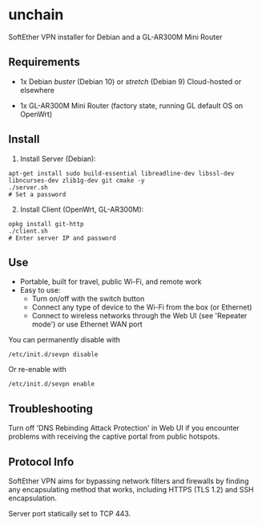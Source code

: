 # unchain

SoftEther VPN installer for Debian and a GL-AR300M Mini Router

## Requirements

- 1x Debian _buster_ (Debian 10) or _stretch_ (Debian 9) Cloud-hosted or elsewhere

- 1x GL-AR300M Mini Router (factory state, running GL default OS on OpenWrt)

## Install

1. Install Server (Debian):

```
apt-get install sudo build-essential libreadline-dev libssl-dev libncurses-dev zlib1g-dev git cmake -y
./server.sh
# Set a password
```

2. Install Client (OpenWrt, GL-AR300M):

```
opkg install git-http
./client.sh
# Enter server IP and password
```

## Use

* Portable, built for travel, public Wi-Fi, and remote work
* Easy to use:
  * Turn on/off with the switch button
  * Connect any type of device to the Wi-Fi from the box (or Ethernet)
  * Connect to wireless networks through the Web UI (see 'Repeater mode') or use Ethernet WAN port

You can permanently disable with

```
/etc/init.d/sevpn disable
```

Or re-enable with

```
/etc/init.d/sevpn enable
```

## Troubleshooting

Turn off 'DNS Rebinding Attack Protection' in Web UI if you encounter problems with receiving the captive portal from public hotspots.

## Protocol Info

SoftEther VPN aims for bypassing network filters and firewalls by finding any encapsulating method that works, including HTTPS (TLS 1.2) and SSH encapsulation.

Server port statically set to TCP 443.
